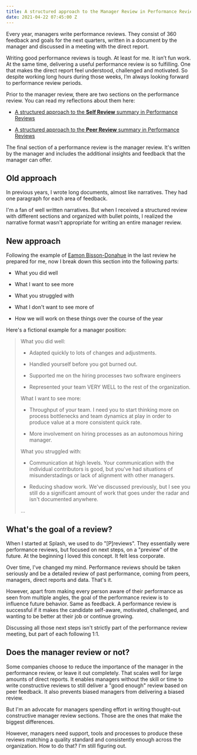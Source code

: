 ```yaml
---
title: A structured approach to the Manager Review in Performance Reviews
date: 2021-04-22 07:45:00 Z
---
```


Every year, managers write performance reviews. They consist of 360 feedback and goals for the next quarters, written in a document by the manager and discussed in a meeting with the direct report.

Writing good performance reviews is tough. At least for me. It isn’t fun work. At the same time, delivering a useful performance review is so fulfilling. One that makes the direct report feel understood, challenged and motivated. So despite working long hours during those weeks, I’m always looking forward to performance review periods.

Prior to the manager review, there are two sections on the performance review. You can read my reflections about them here:

* [A structured approach to the ](https://guillermodelapuente.com/blog/structured-approach-self-review-in-performance-reviews/)**[Self Review](https://guillermodelapuente.com/blog/structured-approach-self-review-in-performance-reviews/)**[ summary in Performance Reviews](https://guillermodelapuente.com/blog/structured-approach-self-review-in-performance-reviews/)

* [A structured approach to the ](https://guillermodelapuente.com/blog/structured-approach-peer-review-summary-in-performance-reviews/)**[Peer Review](https://guillermodelapuente.com/blog/structured-approach-peer-review-summary-in-performance-reviews/)**[ summary in Performance Reviews](https://guillermodelapuente.com/blog/structured-approach-peer-review-summary-in-performance-reviews/)

The final section of a performance review is the manager review. It's written by the manager and includes the additional insights and feedback that the manager can offer.

## Old approach

In previous years, I wrote long documents, almost like narratives. They had one paragraph for each area of feedback.

I'm a fan of well written narratives. But when I received a structured review with different sections and organized with bullet points, I realized the narrative format wasn't appropriate for writing an entire manager review.

## New approach

Following the example of  [Eamon Bisson-Donahue](https://www.linkedin.com/in/eamon-bisson-donahue/) in the last review he prepared for me, now I break down this section into the following parts:

* What you did well

* What I want to see more

* What you struggled with

* What I don't want to see more of

* How we will work on these things over the course of the year

Here's a fictional example for a manager position:

> What you did well:
>
> * Adapted quickly to lots of changes and adjustments.
>
> * Handled yourself before you got burned out.
>
> * Supported me on the hiring processes two software engineers
>
> * Represented your team VERY WELL to the rest of the organization.
>
> What I want to see more:
>
> * Throughput of your team. I need you to start thinking more on process bottlenecks and team dynamics at play in order to produce value at a more consistent quick rate.
>
> * More involvement on hiring processes as an autonomous hiring manager.
>
> What you struggled with:
>
> * Communication at high levels. Your communication with the individual contributors is good, but you've had situations of misunderstadings or lack of alignment with other managers.
>
> * Reducing shadow work. We've discussed previously, but I see you still do a significant amount of work that goes under the radar and isn't documented anywhere.
>
> ...

## What's the goal of a review?

When I started at Splash, we used to do "\[P\]reviews". They essentially were performance reviews, but focused on next steps, on a "preview" of the future. At the beginning I loved this concept. It felt less corporate.

Over time, I've changed my mind. Performance reviews should be taken seriously and be a detailed review of past performance, coming from peers, managers, direct reports and data. That's it.

However, apart from making every person aware of their performance as seen from multiple angles, the goal of the performance review is to influence future behavior. Same as feedback. A performance review is successful if it makes the candidate self-aware, motivated, challenged, and wanting to be better at their job or continue growing.

Discussing all those next steps isn't strictly part of the performance review meeting, but part of each following 1:1.

## Does the manager review or not?

Some companies choose to reduce the importance of the manager in the performance review, or leave it out completely. That scales well for large amounts of direct reports. It enables managers without the skill or time to write constructive reviews to still deliver a "good enough" review based on peer feedback. It also prevents biased managers from delivering a biased review.

But I'm an advocate for managers spending effort in writing thought-out constructive manager review sections. Those are the ones that make the biggest differences.

However, managers need support, tools and processes to produce these reviews matching a quality standard and consistently enough across the organization. How to do that? I'm still figuring out.